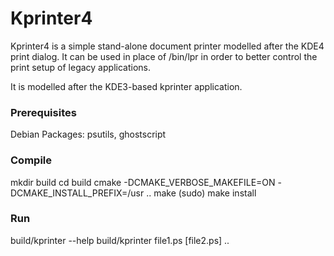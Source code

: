 Kprinter4
=========

Kprinter4 is a simple stand-alone document printer modelled after the KDE4
print dialog. It can be used in place of /bin/lpr in order to better control
the print setup of legacy applications.

It is modelled after the KDE3-based kprinter application.

### Prerequisites

Debian Packages: psutils, ghostscript

### Compile

mkdir build
cd build
cmake -DCMAKE_VERBOSE_MAKEFILE=ON -DCMAKE_INSTALL_PREFIX=/usr ..
make
(sudo) make install

### Run

build/kprinter --help
build/kprinter file1.ps [file2.ps] ..
